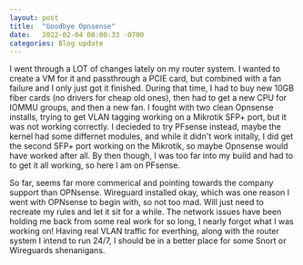 ```yaml
---
layout: post
title:  "Goodbye Opnsense"
date:   2022-02-04 00:00:33 -0700
categories: Blog update 
---
```


I went through a LOT of changes lately on my router system. I wanted to create a VM for it and passthrough a PCIE card, but combined with a fan failure and I only just got it finished. During that time, I had to buy new 10GB fiber cards (no drivers for cheap old ones), then had to get a new CPU for IOMMU groups, and then a new fan. I fought with two clean Opnsense installs, trying to get VLAN tagging working on a Mikrotik SFP+ port, but it was not working correctly. I decieded to try PFsense instead, maybe the kernel had some differnet modules, and while it didn't work initally, I did get the second SFP+ port working on the Mikrotik, so maybe Opnsense would have worked after all. By then though, I was too far into my build and had to to get it all working, so here I am on PFsense.

So far, seems far more commerical and pointing towards the company support than OPNsense. Wireguard installed okay, which was one reason I went with OPNsense to begin with, so not too mad. Will just need to recreate my rules and let it sit for a while. The network issues have been holding me back from some real work for so long, I nearly forgot what I was working on! Having real VLAN traffic for everthing, along with the router system I intend to run 24/7, I should be in a better place for some Snort or Wireguards shenanigans.
